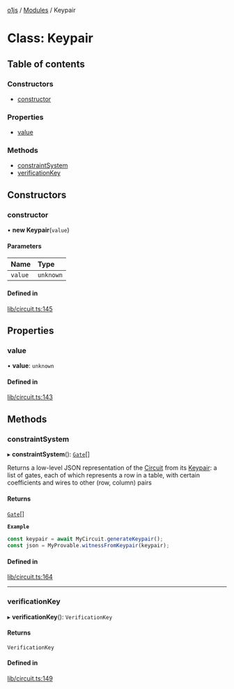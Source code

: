 [o1js](../README.md) / [Modules](../modules.md) / Keypair

# Class: Keypair

## Table of contents

### Constructors

- [constructor](Keypair.md#constructor)

### Properties

- [value](Keypair.md#value)

### Methods

- [constraintSystem](Keypair.md#constraintsystem)
- [verificationKey](Keypair.md#verificationkey)

## Constructors

### constructor

• **new Keypair**(`value`)

#### Parameters

| Name | Type |
| :------ | :------ |
| `value` | `unknown` |

#### Defined in

[lib/circuit.ts:145](https://github.com/o1-labs/o1js/blob/64a4beb/src/lib/circuit.ts#L145)

## Properties

### value

• **value**: `unknown`

#### Defined in

[lib/circuit.ts:143](https://github.com/o1-labs/o1js/blob/64a4beb/src/lib/circuit.ts#L143)

## Methods

### constraintSystem

▸ **constraintSystem**(): [`Gate`](../modules.md#gate)[]

Returns a low-level JSON representation of the [Circuit](Circuit.md) from its [Keypair](Keypair.md):
a list of gates, each of which represents a row in a table, with certain coefficients and wires to other (row, column) pairs

#### Returns

[`Gate`](../modules.md#gate)[]

**`Example`**

```ts
const keypair = await MyCircuit.generateKeypair();
const json = MyProvable.witnessFromKeypair(keypair);
```

#### Defined in

[lib/circuit.ts:164](https://github.com/o1-labs/o1js/blob/64a4beb/src/lib/circuit.ts#L164)

___

### verificationKey

▸ **verificationKey**(): `VerificationKey`

#### Returns

`VerificationKey`

#### Defined in

[lib/circuit.ts:149](https://github.com/o1-labs/o1js/blob/64a4beb/src/lib/circuit.ts#L149)
